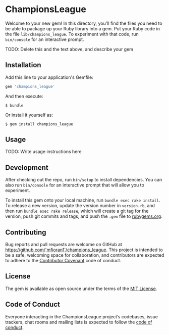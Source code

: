 # ChampionsLeague

Welcome to your new gem! In this directory, you'll find the files you need to be able to package up your Ruby library into a gem. Put your Ruby code in the file `lib/champions_league`. To experiment with that code, run `bin/console` for an interactive prompt.

TODO: Delete this and the text above, and describe your gem

## Installation

Add this line to your application's Gemfile:

```ruby
gem 'champions_league'
```

And then execute:

    $ bundle

Or install it yourself as:

    $ gem install champions_league

## Usage

TODO: Write usage instructions here

## Development

After checking out the repo, run `bin/setup` to install dependencies. You can also run `bin/console` for an interactive prompt that will allow you to experiment.

To install this gem onto your local machine, run `bundle exec rake install`. To release a new version, update the version number in `version.rb`, and then run `bundle exec rake release`, which will create a git tag for the version, push git commits and tags, and push the `.gem` file to [rubygems.org](https://rubygems.org).

## Contributing

Bug reports and pull requests are welcome on GitHub at https://github.com/'mfioran1'/champions_league. This project is intended to be a safe, welcoming space for collaboration, and contributors are expected to adhere to the [Contributor Covenant](http://contributor-covenant.org) code of conduct.

## License

The gem is available as open source under the terms of the [MIT License](https://opensource.org/licenses/MIT).

## Code of Conduct

Everyone interacting in the ChampionsLeague project’s codebases, issue trackers, chat rooms and mailing lists is expected to follow the [code of conduct](https://github.com/'mfioran1'/champions_league/blob/master/CODE_OF_CONDUCT.md).
